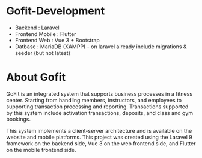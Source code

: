 # Gofit-Development

- Backend : Laravel
- Frontend Mobile : Flutter
- Frontend Web : Vue 3 + Bootstrap
- Datbase : MariaDB (XAMPP) - on laravel already include migrations & seeder (but not latest)

# About Gofit
GoFit is an integrated system that supports business processes in a fitness center. Starting from handling members, instructors, and employees to supporting transaction processing and reporting. Transactions supported by this system include activation transactions, deposits, and class and gym bookings. 

This system implements a client-server architecture and is available on the website and mobile platforms. This project was created using the Laravel 9 framework on the backend side, Vue 3 on the web frontend side, and Flutter on the mobile frontend side.

